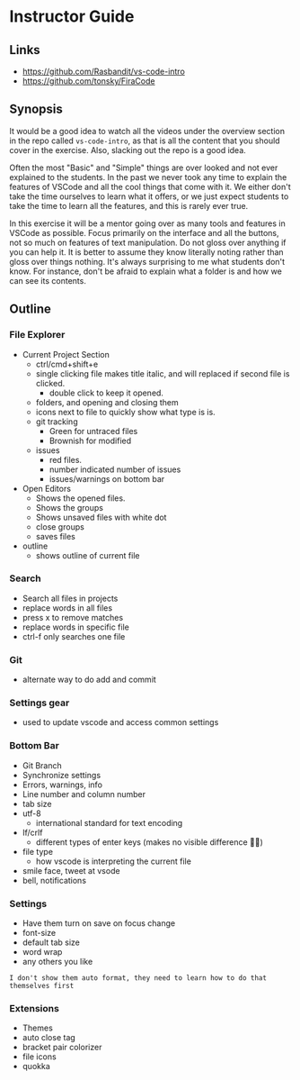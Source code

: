 # Instructor Guide

## Links

- https://github.com/Rasbandit/vs-code-intro
- https://github.com/tonsky/FiraCode

## Synopsis

It would be a good idea to watch all the videos under the overview section in the repo called `vs-code-intro`, as that is all the content that you should cover in the exercise. Also, slacking out the repo is a good idea.

Often the most "Basic" and "Simple" things are over looked and not ever explained to the students. In the past we never took any time to explain the features of VSCode and all the cool things that come with it. We either don't take the time ourselves to learn what it offers, or we just expect students to take the time to learn all the features, and this is rarely ever true.

In this exercise it will be a mentor going over as many tools and features in VSCode as possible. Focus primarily on the interface and all the buttons, not so much on features of text manipulation. Do not gloss over anything if you can help it. It is better to assume they know literally noting rather than gloss over things nothing. It's always surprising to me what students don't know. For instance, don't be afraid to explain what a folder is and how we can see its contents.

## Outline

### File Explorer

- Current Project Section
  - ctrl/cmd+shift+e
  - single clicking file makes title italic, and will replaced if second file is clicked.
    - double click to keep it opened.
  - folders, and opening and closing them
  - icons next to file to quickly show what type is is.
  - git tracking
    - Green for untraced files
    - Brownish for modified
  - issues
    - red files.
    - number indicated number of issues
    - issues/warnings on bottom bar
- Open Editors
  - Shows the opened files.
  - Shows the groups
  - Shows unsaved files with white dot
  - close groups
  - saves files
- outline
  - shows outline of current file

### Search

- Search all files in projects
- replace words in all files
- press x to remove matches
- replace words in specific file
- ctrl-f only searches one file

### Git

- alternate way to do add and commit

### Settings gear

- used to update vscode and access common settings

### Bottom Bar

- Git Branch
- Synchronize settings
- Errors, warnings, info
- Line number and column number
- tab size
- utf-8
  - international standard for text encoding
- lf/crlf
  - different types of enter keys (makes no visible difference 🤷‍♂)
- file type
  - how vscode is interpreting the current file
- smile face, tweet at vsode
- bell, notifications

### Settings

- Have them turn on save on focus change
- font-size
- default tab size
- word wrap
- any others you like
  
`I don't show them auto format, they need to learn how to do that themselves first`

### Extensions

- Themes
- auto close tag
- bracket pair colorizer
- file icons
- quokka